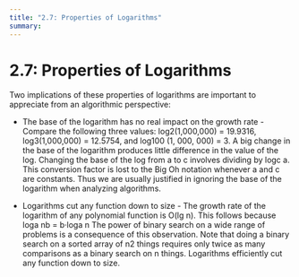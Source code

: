 ```yaml
---
title: "2.7: Properties of Logarithms"
summary: 
---
```


2.7: Properties of Logarithms
===

Two implications of these properties of logarithms are important to appreciate
from an algorithmic perspective:

- The base of the logarithm has no real impact on the growth rate - Compare the
following three values: log2(1,000,000) = 19.9316, log3(1,000,000) = 12.5754,
and log100 (1, 000, 000) = 3. A big change in the base of the logarithm produces
little difference in the value of the log. Changing the base of the log from a
to c involves dividing by logc a. This conversion factor is lost to the Big Oh
notation whenever a and c are constants. Thus we are usually justified in
ignoring the base of the logarithm when analyzing algorithms.

- Logarithms cut any function down to size - The growth rate of the logarithm of
any polynomial function is O(lg n). This follows because loga nb = b·loga n The
power of binary search on a wide range of problems is a consequence of this
observation. Note that doing a binary search on a sorted array of n2 things
requires only twice as many comparisons as a binary search on n things.
Logarithms efficiently cut any function down to size.
